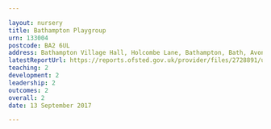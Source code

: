 ```yaml
---

layout: nursery
title: Bathampton Playgroup
urn: 133004
postcode: BA2 6UL
address: Bathampton Village Hall, Holcombe Lane, Bathampton, Bath, Avon, BA2 6UL
latestReportUrl: https://reports.ofsted.gov.uk/provider/files/2728891/urn/133004.pdf
teaching: 2
development: 2
leadership: 2
outcomes: 2
overall: 2
date: 13 September 2017

---
```

